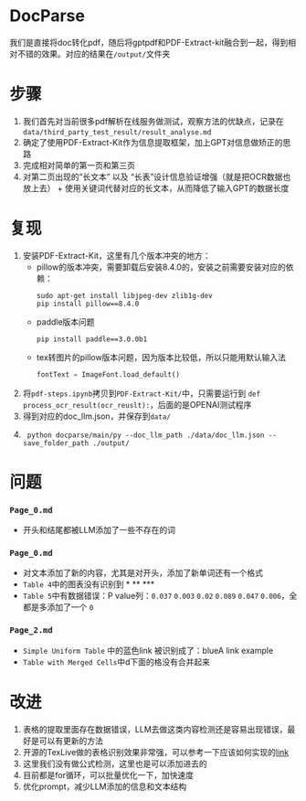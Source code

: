 # DocParse
我们是直接将doc转化pdf，随后将gptpdf和PDF-Extract-kit融合到一起，得到相对不错的效果。对应的结果在`/output/`文件夹
# 步骤
1. 我们首先对当前很多pdf解析在线服务做测试，观察方法的优缺点，记录在 `data/third_party_test_result/result_analyse.md`
2. 确定了使用PDF-Extract-Kit作为信息提取框架，加上GPT对信息做矫正的思路
3. 完成相对简单的第一页和第三页
4. 对第二页出现的“长文本” 以及 “长表”设计信息验证增强（就是把OCR数据也放上去） + 使用关键词代替对应的长文本，从而降低了输入GPT的数据长度

# 复现
1. 安装PDF-Extract-Kit，这里有几个版本冲突的地方：
    - pillow的版本冲突，需要卸载后安装8.4.0的，安装之前需要安装对应的依赖：
        ```shell
        sudo apt-get install libjpeg-dev zlib1g-dev
        pip install pillow==8.4.0
        ```
    - paddle版本问题
        ```shell
        pip install paddle==3.0.0b1
        ```
    - tex转图片的pillow版本问题，因为版本比较低，所以只能用默认输入法
        ```python
        fontText = ImageFont.load_default()
        ```
2. 将`pdf-steps.ipynb`拷贝到`PDF-Extract-Kit/`中，只需要运行到 ```def process_ocr_result(ocr_reuslt):```，后面的是OPENAI测试程序
3. 得到对应的doc_llm.json，并保存到`data/`
4. ```shell
    python docparse/main/py --doc_llm_path ./data/doc_llm.json --save_folder_path ./output/
    ````
# 问题
### `Page_0.md`
- 开头和结尾都被LLM添加了一些不存在的词

### `Page_0.md`
- 对文本添加了新的内容，尤其是对开头，添加了新单词还有一个格式
- `Table 4`中的图表没有识别到 * ** ***
- `Table 5`中有数据错误：P value列：`0.037` `0.003` `0.02` `0.089` `0.047` `0.006`，全都是多添加了一个 `0`

### `Page_2.md`
- `Simple Uniform Table` 中的蓝色link 被识别成了：blueA link example
- `Table with Merged Cells`中d下面的格没有合并起来



# 改进
1. 表格的提取里面存在数据错误，LLM去做这类内容检测还是容易出现错误，最好是可以有更新的方法
2. 开源的TexLive做的表格识别效果非常强，可以参考一下应该如何实现的[link](https://github.com/QianJianTech/LaTeXLive)
3. 这里我们没有做公式检测，这里也是可以添加进去的
4. 目前都是for循环，可以批量优化一下，加快速度
5. 优化prompt，减少LLM添加的信息和文本结构